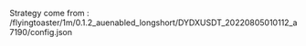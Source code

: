 Strategy come from : /flyingtoaster/1m/0.1.2_auenabled_longshort/DYDXUSDT_20220805010112_a7190/config.json